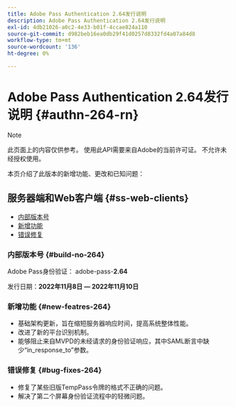 ```yaml
---
title: Adobe Pass Authentication 2.64发行说明
description: Adobe Pass Authentication 2.64发行说明
exl-id: 4db21026-a0c2-4e33-b01f-4ccae824a110
source-git-commit: d982beb16ea0db29f41d0257d8332fd4a07a84d8
workflow-type: tm+mt
source-wordcount: '136'
ht-degree: 0%

---
```


# Adobe Pass Authentication 2.64发行说明 {#authn-264-rn}

>[!NOTE]
>
>此页面上的内容仅供参考。 使用此API需要来自Adobe的当前许可证。 不允许未经授权使用。

本页介绍了此版本的新增功能、更改和已知问题：

## 服务器端和Web客户端 {#ss-web-clients}

* [内部版本号](#build-no-264)
* [新增功能](#new-featres-264)
* [错误修复](#bug-fixes-264)

### 内部版本号 {#build-no-264}

Adobe Pass身份验证： adobe-pass-**2.64**

发行日期：**2022年11月8日 — 2022年11月10日**

### 新增功能 {#new-featres-264}

* 基础架构更新，旨在缩短服务器响应时间，提高系统整体性能。
* 改进了新的平台识别机制。
* 能够阻止来自MVPD的未经请求的身份验证响应，其中SAML断言中缺少“in_response_to”参数。

### 错误修复 {#bug-fixes-264}

* 修复了某些旧版TempPass令牌的格式不正确的问题。
* 解决了第二个屏幕身份验证流程中的轻微问题。
